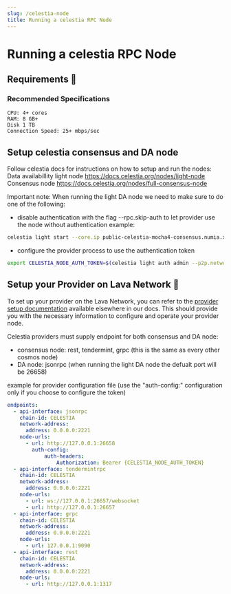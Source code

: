 ```yaml
---
slug: /celestia-node
title: Running a celestia RPC Node
---
```


# Running a celestia RPC Node

## Requirements 📄

### Recommended Specifications

    CPU: 4+ cores
    RAM: 8 GB+
    Disk 1 TB
    Connection Speed: 25+ mbps/sec


##  Setup celestia consensus and DA node

Follow celestia docs for instructions on how to setup and run the nodes:
Data availabillity light node https://docs.celestia.org/nodes/light-node
Consensus node https://docs.celestia.org/nodes/full-consensus-node

Important note:
When running the light DA node we need to make sure to do one of the following:
* disable authentication with the flag --rpc.skip-auth to let provider use the node without authentication
example:
```bash
celestia light start --core.ip public-celestia-mocha4-consensus.numia.xyz --p2p.network celestia --rpc.skip-auth 
```
* configure the provider process to use the authentication token
```bash
export CELESTIA_NODE_AUTH_TOKEN=$(celestia light auth admin --p2p.network celestia)
```

## Setup your Provider on Lava Network 🌋

To set up your provider on the Lava Network, you can refer to the [provider setup documentation](https://docs.lavanet.xyz/provider-setup?utm_source=running-a-starknet-rpc-node&utm_medium=docs&utm_campaign=celestia-pre-grant) available elsewhere in our docs. This should provide you with the necessary information to configure and operate your provider node.

Celestia providers must supply endpoint for both consensus and DA node:
- consensus node: rest, tendermint, grpc (this is the same as every other cosmos node)
- DA node: jsonrpc (when running the light DA node the defualt port will be 26658)


example for provider configuration file
(use the "auth-config:" configuration only if you choose to configure the token)
```yaml
endpoints:
  - api-interface: jsonrpc
    chain-id: CELESTIA
    network-address: 
      address: 0.0.0.0:2221
    node-urls:
      - url: http://127.0.0.1:26658
        auth-config:
            auth-headers:
                Authorization: Bearer {CELESTIA_NODE_AUTH_TOKEN}
  - api-interface: tendermintrpc
    chain-id: CELESTIA
    network-address: 
      address: 0.0.0.0:2221
    node-urls:
      - url: ws://127.0.0.1:26657/websocket
      - url: http://127.0.0.1:26657
  - api-interface: grpc
    chain-id: CELESTIA
    network-address: 
      address: 0.0.0.0:2221
    node-urls: 
      - url: 127.0.0.1:9090
  - api-interface: rest
    chain-id: CELESTIA
    network-address: 
      address: 0.0.0.0:2221
    node-urls: 
      - url: http://127.0.0.1:1317
```